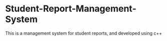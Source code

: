 # Student-Report-Management-System
This is a management system for student reports, and developed using c++
